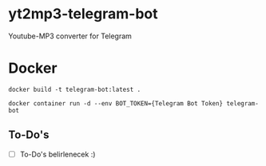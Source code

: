 # yt2mp3-telegram-bot
Youtube-MP3 converter for Telegram

# Docker
`docker build -t telegram-bot:latest .`

`docker container run -d --env BOT_TOKEN={Telegram Bot Token} telegram-bot` 

## To-Do's
- [ ] To-Do's belirlenecek :)
